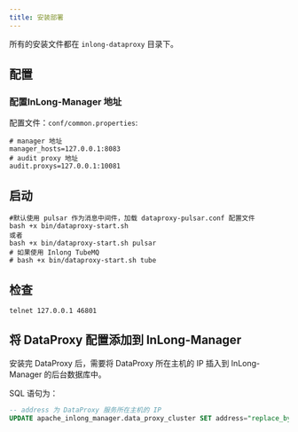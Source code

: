 ```yaml
---
title: 安装部署
---
```


所有的安装文件都在 `inlong-dataproxy` 目录下。

## 配置

### 配置InLong-Manager 地址

配置文件：`conf/common.properties`:
```
# manager 地址
manager_hosts=127.0.0.1:8083
# audit proxy 地址
audit.proxys=127.0.0.1:10081
```

## 启动

```
#默认使用 pulsar 作为消息中间件，加载 dataproxy-pulsar.conf 配置文件
bash +x bin/dataproxy-start.sh
或者
bash +x bin/dataproxy-start.sh pulsar
# 如果使用 Inlong TubeMQ
# bash +x bin/dataproxy-start.sh tube
```

## 检查

```
telnet 127.0.0.1 46801
```

## 将 DataProxy 配置添加到 InLong-Manager

安装完 DataProxy 后，需要将 DataProxy 所在主机的 IP 插入到 InLong-Manager 的后台数据库中。

SQL 语句为：

```sql
-- address 为 DataProxy 服务所在主机的 IP
UPDATE apache_inlong_manager.data_proxy_cluster SET address="replace_by_dataproxy_ip", mq_set_name="default_set_name" WHERE name="default_dataproxy";
```

